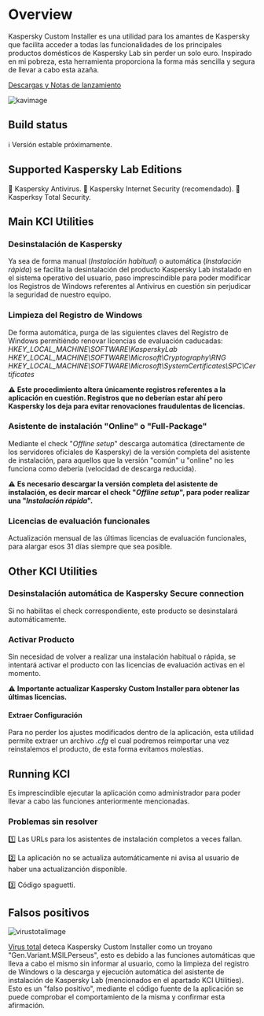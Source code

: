 # Overview
Kaspersky Custom Installer es una utilidad para los amantes de Kaspersky que facilita acceder a todas las funcionalidades de los principales productos domésticos de Kaspersky Lab sin perder un solo euro. Inspirado en mi pobreza, esta herramienta proporciona la forma más sencilla y segura de llevar a cabo esta azaña.

[Descargas y Notas de lanzamiento](https://github.com/bitasuperactive/KCIBasic/releases)


![kavimage](https://github.com/bitasuperactive/KCIBasic/blob/master/doc/kavimage.jpg)


## Build status
:information_source: Versión estable próximamente.


## Supported Kaspersky Lab Editions
:small_red_triangle_down: Kaspersky Antivirus.
:small_orange_diamond: Kaspersky Internet Security (recomendado).
:large_orange_diamond: Kasperksy Total Security.


## Main KCI Utilities
### Desinstalación de Kaspersky
Ya sea de forma manual (*Instalación habitual*) o automática (*Instalación rápida*) se facilita la desintalación del producto Kaspersky Lab instalado en el sistema operativo del usuario, paso imprescindible para poder modificar los Registros de Windows referentes al Antivirus en cuestión sin perjudicar la seguridad de nuestro equipo.


### Limpieza del Registro de Windows
De forma automática, purga de las siguientes claves del Registro de Windows permitiéndo renovar licencias de evaluación caducadas:
*HKEY_LOCAL_MACHINE\SOFTWARE\KasperskyLab*
*HKEY_LOCAL_MACHINE\SOFTWARE\Microsoft\Cryptography\RNG*
*HKEY_LOCAL_MACHINE\SOFTWARE\Microsoft\SystemCertificates\SPC\Certificates*

:warning: **Este procedimiento altera únicamente registros referentes a la aplicación en cuestión. Registros que no deberían estar ahí pero Kaspersky los deja para evitar renovaciones fraudulentas de licencias.**


### Asistente de instalación "Online" o "Full-Package"
Mediante el check "*Offline setup*" descarga automática (directamente de los servidores oficiales de Kaspersky) de la versión completa del asistente de instalación, para aquellos que la versión "común" u "online" no les funciona como debería (velocidad de descarga reducida).

:warning: **Es necesario descargar la versión completa del asistente de instalación, es decir marcar el check "*Offline setup*", para poder realizar una "*Instalación rápida*".**


### Licencias de evaluación funcionales
Actualización mensual de las últimas licencias de evaluación funcionales, para alargar esos 31 días siempre que sea posible.


## Other KCI Utilities
### Desinstalación automática de Kaspersky Secure connection
Si no habilitas el check correspondiente, este producto se desinstalará automáticamente.


### Activar Producto
Sin necesidad de volver a realizar una instalación habitual o rápida, se intentará activar el producto con las licencias de evaluación activas en el momento.

:warning: **Importante actualizar Kaspersky Custom Installer para obtener las últimas licencias.**


#### Extraer Configuración
Para no perder los ajustes modificados dentro de la aplicación, esta utilidad permite extraer un archivo *.cfg* el cual podremos reimportar una vez reinstalemos el producto, de esta forma evitamos molestias.


## Running KCI
Es imprescindible ejecutar la aplicación como administrador para poder llevar a cabo las funciones anteriormente mencionadas.


### Problemas sin resolver
:one: Las URLs para los asistentes de instalación completos a veces fallan.

:two: La aplicación no se actualiza automáticamente ni avisa al usuario de haber una actualizanción disponible.

:three: Código spaguetti.


## Falsos positivos
![virustotalimage](https://github.com/bitasuperactive/KCIBasic/blob/master/doc/virustotalimage.png)

[Virus total](www.virustotal.com/gui/file/24f97e787c5fbb600f6643bcb957f68ab099f12a7e37fc6473feb582d19c40e3/detection) deteca Kaspersky Custom Installer como un troyano "Gen.Variant.MSILPerseus", esto es debido a las funciones automáticas que lleva a cabo el mismo sin informar al usuario, como la limpieza del registro de Windows o la descarga y ejecución automática del asistente de instalación de Kaspersky Lab (mencionados en el apartado KCI Utilities). Esto es un "falso positivo", mediante el código fuente de la aplicación se puede comprobar el comportamiento de la misma y confirmar esta afirmación.
